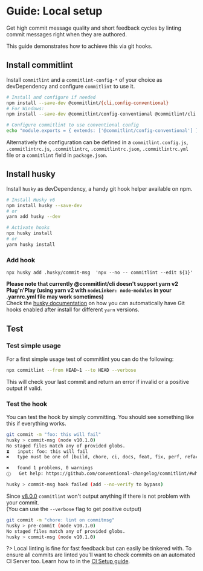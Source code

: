 # Guide: Local setup

Get high commit message quality and short feedback cycles by linting commit messages right when they are authored.

This guide demonstrates how to achieve this via git hooks.

## Install commitlint

Install `commitlint` and a `commitlint-config-*` of your choice as devDependency and
configure `commitlint` to use it.

```bash
# Install and configure if needed
npm install --save-dev @commitlint/{cli,config-conventional}
# For Windows:
npm install --save-dev @commitlint/config-conventional @commitlint/cli

# Configure commitlint to use conventional config
echo "module.exports = { extends: ['@commitlint/config-conventional'] };" > commitlint.config.js
```

Alternatively the configuration can be defined in a `commitlint.config.js`, `.commitlintrc.js`, `.commitlintrc`, `.commitlintrc.json`, `.commitlintrc.yml` file or a `commitlint` field in `package.json`.

## Install husky

Install `husky` as devDependency, a handy git hook helper available on npm.

```sh
# Install Husky v6
npm install husky --save-dev
# or
yarn add husky --dev

# Activate hooks
npx husky install
# or
yarn husky install
```

### Add hook

```
npx husky add .husky/commit-msg  'npx --no -- commitlint --edit ${1}'
```

**Please note that currently @commitlint/cli doesn't support yarn v2 Plug'n'Play (using yarn v2 with `nodeLinker: node-modules` in your .yarnrc.yml file may work sometimes)**\
Check the [husky documentation](https://typicode.github.io/husky/#/?id=manual) on how you can automatically have Git hooks enabled after install for different `yarn` versions.

## Test

### Test simple usage

For a first simple usage test of commitlint you can do the following:

```bash
npx commitlint --from HEAD~1 --to HEAD --verbose
```

This will check your last commit and return an error if invalid or a positive output if valid.

### Test the hook

You can test the hook by simply committing. You should see something like this if everything works.

```bash
git commit -m "foo: this will fail"
husky > commit-msg (node v10.1.0)
No staged files match any of provided globs.
⧗   input: foo: this will fail
✖   type must be one of [build, chore, ci, docs, feat, fix, perf, refactor, revert, style, test] [type-enum]

✖   found 1 problems, 0 warnings
ⓘ   Get help: https://github.com/conventional-changelog/commitlint/#what-is-commitlint

husky > commit-msg hook failed (add --no-verify to bypass)
```

Since [v8.0.0](https://github.com/conventional-changelog/commitlint/releases/tag/v8.0.0) `commitlint` won't output anything if there is not problem with your commit.\
(You can use the `--verbose` flag to get positive output)

```bash
git commit -m "chore: lint on commitmsg"
husky > pre-commit (node v10.1.0)
No staged files match any of provided globs.
husky > commit-msg (node v10.1.0)
```

?> Local linting is fine for fast feedback but can easily be tinkered with. To ensure all commits are linted you'll want to check commits on an automated CI Server too. Learn how to in the [CI Setup guide](guides-ci-setup.md).
